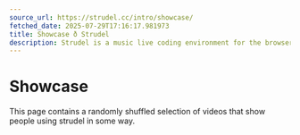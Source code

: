 ```yaml
---
source_url: https://strudel.cc/intro/showcase/
fetched_date: 2025-07-29T17:16:17.981973
title: Showcase ð Strudel
description: Strudel is a music live coding environment for the browser, porting the TidalCycles pattern language to JavaScript.
---
```

 # Showcase

This page contains a randomly shuffled selection of videos that show people using strudel in some way.

